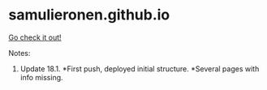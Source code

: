 # samulieronen.github.io

[Go check it out!](https://www.samulieronen.github.io)

Notes:<br>
1. Update 18.1.
  *First push, deployed initial structure.
  *Several pages with info missing.
